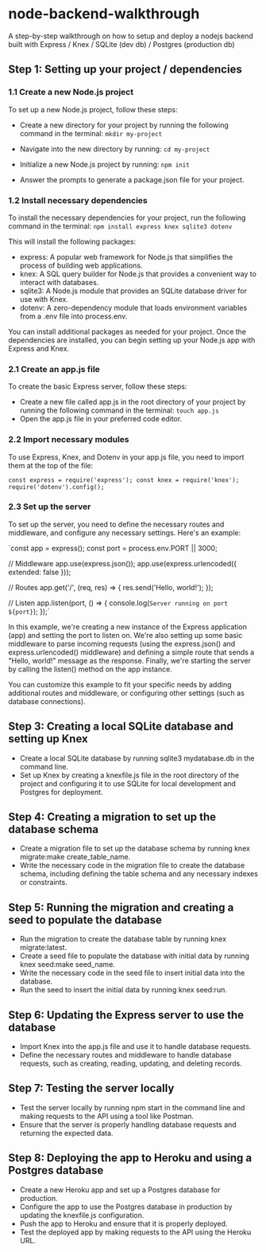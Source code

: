 # node-backend-walkthrough

A step-by-step walkthrough on how to setup and deploy a nodejs backend built with Express / Knex / SQLite (dev db) / Postgres (production db)


## Step 1: Setting up your project / dependencies

### 1.1 Create a new Node.js project
To set up a new Node.js project, follow these steps:

- Create a new directory for your project by running the following command in the terminal:
`mkdir my-project`

- Navigate into the new directory by running:
`cd my-project`
- Initialize a new Node.js project by running:
`npm init`
- Answer the prompts to generate a package.json file for your project.
### 1.2 Install necessary dependencies
To install the necessary dependencies for your project, run the following command in the terminal:
`npm install express knex sqlite3 dotenv`

This will install the following packages:

- express: A popular web framework for Node.js that simplifies the process of building web applications.
- knex: A SQL query builder for Node.js that provides a convenient way to interact with databases.
- sqlite3: A Node.js module that provides an SQLite database driver for use with Knex.
- dotenv: A zero-dependency module that loads environment variables from a .env file into process.env.

You can install additional packages as needed for your project. Once the dependencies are installed, you can begin setting up your Node.js app with Express and Knex.

### 2.1 Create an app.js file
To create the basic Express server, follow these steps:

- Create a new file called app.js in the root directory of your project by running the following command in the terminal:
`touch app.js`
- Open the app.js file in your preferred code editor.

### 2.2 Import necessary modules
To use Express, Knex, and Dotenv in your app.js file, you need to import them at the top of the file:

`const express = require('express');
const knex = require('knex');
require('dotenv').config();`

### 2.3 Set up the server
To set up the server, you need to define the necessary routes and middleware, and configure any necessary settings. Here's an example:

`const app = express();
const port = process.env.PORT || 3000;

// Middleware
app.use(express.json());
app.use(express.urlencoded({ extended: false }));

// Routes
app.get('/', (req, res) => {
  res.send('Hello, world!');
});

// Listen
app.listen(port, () => {
  console.log(`Server running on port ${port}`);
});`

In this example, we're creating a new instance of the Express application (app) and setting the port to listen on. We're also setting up some basic middleware to parse incoming requests (using the express.json() and express.urlencoded() middleware) and defining a simple route that sends a "Hello, world!" message as the response. Finally, we're starting the server by calling the listen() method on the app instance.

You can customize this example to fit your specific needs by adding additional routes and middleware, or configuring other settings (such as database connections).

## Step 3: Creating a local SQLite database and setting up Knex

- Create a local SQLite database by running sqlite3 mydatabase.db in the command line.
- Set up Knex by creating a knexfile.js file in the root directory of the project and configuring it to use SQLite for local development and Postgres for deployment.

## Step 4: Creating a migration to set up the database schema

- Create a migration file to set up the database schema by running knex migrate:make create_table_name.
- Write the necessary code in the migration file to create the database schema, including defining the table schema and any necessary indexes or constraints.

## Step 5: Running the migration and creating a seed to populate the database

- Run the migration to create the database table by running knex migrate:latest.
- Create a seed file to populate the database with initial data by running knex seed:make seed_name.
- Write the necessary code in the seed file to insert initial data into the database.
- Run the seed to insert the initial data by running knex seed:run.

## Step 6: Updating the Express server to use the database

- Import Knex into the app.js file and use it to handle database requests.
- Define the necessary routes and middleware to handle database requests, such as creating, reading, updating, and deleting records.

## Step 7: Testing the server locally

- Test the server locally by running npm start in the command line and making requests to the API using a tool like Postman.
- Ensure that the server is properly handling database requests and returning the expected data.

## Step 8: Deploying the app to Heroku and using a Postgres database

- Create a new Heroku app and set up a Postgres database for production.
- Configure the app to use the Postgres database in production by updating the knexfile.js configuration.
- Push the app to Heroku and ensure that it is properly deployed.
- Test the deployed app by making requests to the API using the Heroku URL.
